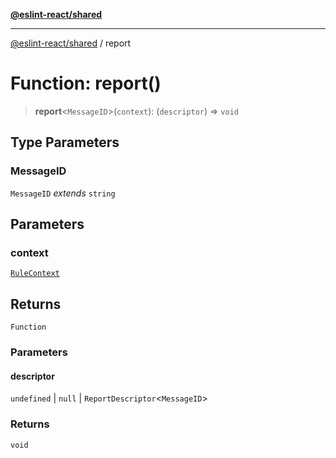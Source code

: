 [**@eslint-react/shared**](../README.md)

***

[@eslint-react/shared](../README.md) / report

# Function: report()

> **report**\<`MessageID`\>(`context`): (`descriptor`) => `void`

## Type Parameters

### MessageID

`MessageID` *extends* `string`

## Parameters

### context

[`RuleContext`](../type-aliases/RuleContext.md)

## Returns

`Function`

### Parameters

#### descriptor

`undefined` | `null` | `ReportDescriptor`\<`MessageID`\>

### Returns

`void`
